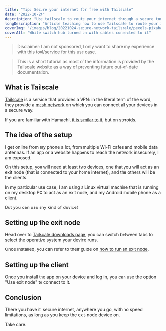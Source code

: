 ```yaml
---
title: "Tip: Secure your internet for free with Tailscale"
date: "2022-10-24"
description: "Use tailscale to route your internet through a secure tunnel to an exit node that you control"
longDescription: "Article teaching how to use Tailscale to route your internet through a secure tunnel you own to secure your connection."
coverImg: "/images/blog/20221024-secure-network-tailscale/pexels-pixabay-159304.jpg"
coverAlt: "White switch hub turned on with cables connected to it"
---
```


> Disclaimer: I am not sponsored, I only want to share my experience with this tool/service for this use case.

> This is a short tutorial as most of the information is provided by the Tailscale website as a way of preventing future out-of-date documentation.

## What is Tailscale

[Tailscale](https://tailscale.com/) is a service that provides a VPN: in the literal term of the word, they provide a [mesh network](https://en.wikipedia.org/wiki/Mesh_networking) on which you can connect all your devices in a secure way.

If you are familiar with Hamachi, [it is similar to it](https://tailscale.com/blog/hamachi/), but on steroids.

## The idea of the setup

I get online from my phone a lot, from multiple Wi-Fi cafes and mobile data antennas.
If an app or a website happens to reach the network insecurely, I am exposed.

On this setup, you will need at least two devices, one that you will act as an exit node (that is connected to your home internet), and the others will be the clients.

In my particular use case, I am using a Linux virtual machine that is running on my desktop PC to act as an exit node, and my Android mobile phone as a client.

But you can use any kind of device!

## Setting up the exit node

Head over to [Tailscale downloads page](https://tailscale.com/download/), you can switch between tabs to select the operative system your device runs.

Once installed, you can refer to their guide on [how to run an exit node](https://tailscale.com/kb/1103/exit-nodes).

## Setting up the client

Once you install the app on your device and log in, you can use the option "Use exit node" to connect to it.

## Conclusion

There you have it: secure internet, anywhere you go, with no speed limitations, as long as you keep the exit-node device on.

Take care.
